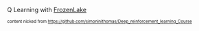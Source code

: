 Q Learning with [FrozenLake](https://github.com/vsee/uoe_programmingclub/blob/master/projects/rl/frozenlake/frozenlake.ipynb)

<sub><sup>content nicked from https://github.com/simoninithomas/Deep_reinforcement_learning_Course</sup></sub>
